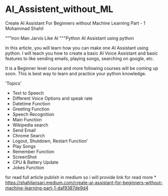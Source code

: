 # AI_Assistent_without_ML
Create AI Assistant For Beginners without Machine Learning Part - 1
Mohammad Shahil

"""Iron Man Jarvis Like AI
"""Python AI Assistant using python

In this article, you will learn how you can make one AI Assistant using python.
I will teach you how to create a basic AI Voice Assistant and basic features to like sending emails, playing songs, searching on google, etc.

It is a Beginner level course and more following courses will be coming up soon.
This is best way to learn and practice your python knowledge.

'Topics'
* Text to Speech
* Different Voice Options and speak rate
* Datetime Function
* Greeting Function
* Speech Recognition
* Main Function
* Wikipedia search
* Send Email
* Chrome Search
* Logout, Shutdown, Restart Function’
* Play Songs
* Remember Function
* ScreenShot
* CPU & Battery Update
* Jokes Function

for read full article publish in medium so i will provide link for read more * https://shahilansari.medium.com/create-ai-assistant-for-beginners-without-machine-learning-part-1-daf9387de9d4
